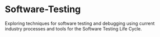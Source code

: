 # Software-Testing
Exploring techniques for software testing and debugging using current industry processes and tools for the Software Testing Life Cycle.
